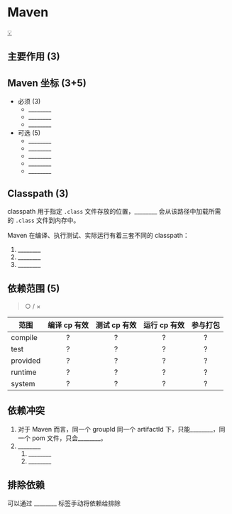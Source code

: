 # Maven

[💡](../../../Java/DevelopmentTools/Maven.md)

## 主要作用 (3)

## Maven 坐标 (3+5)

* 必须 (3)
  * \_\_\_\_\_\_\_\_
  * \_\_\_\_\_\_\_\_
  * \_\_\_\_\_\_\_\_
* 可选 (5)
  * \_\_\_\_\_\_\_\_
  * \_\_\_\_\_\_\_\_
  * \_\_\_\_\_\_\_\_
  * \_\_\_\_\_\_\_\_
  * \_\_\_\_\_\_\_\_

## Classpath (3)

classpath 用于指定 `.class` 文件存放的位置，\_\_\_\_\_\_\_\_ 会从该路径中加载所需的 `.class` 文件到内存中。

Maven 在编译、执行测试、实际运行有着三套不同的 classpath：

1. \_\_\_\_\_\_\_\_
2. \_\_\_\_\_\_\_\_
3. \_\_\_\_\_\_\_\_

## 依赖范围 (5)

> ○ / ×

| 范围     | 编译 cp 有效 | 测试 cp 有效 | 运行 cp 有效 | 参与打包 |
| -------- | :----------: | :----------: | :----------: | :------: |
| compile  |      ?       |      ?       |      ?       |    ?     |
| test     |      ?       |      ?       |      ?       |    ?     |
| provided |      ?       |      ?       |      ?       |    ?     |
| runtime  |      ?       |      ?       |      ?       |    ?     |
| system   |      ?       |      ?       |      ?       |    ?     |

## 依赖冲突

1. 对于 Maven 而言，同一个 groupId 同一个 artifactId 下，只能\_\_\_\_\_\_\_\_，同一个 pom 文件，只会\_\_\_\_\_\_\_\_。
2. \_\_\_\_\_\_\_\_
    1. \_\_\_\_\_\_\_\_
    2. \_\_\_\_\_\_\_\_

## 排除依赖

可以通过 \_\_\_\_\_\_\_\_ 标签手动将依赖给排除
